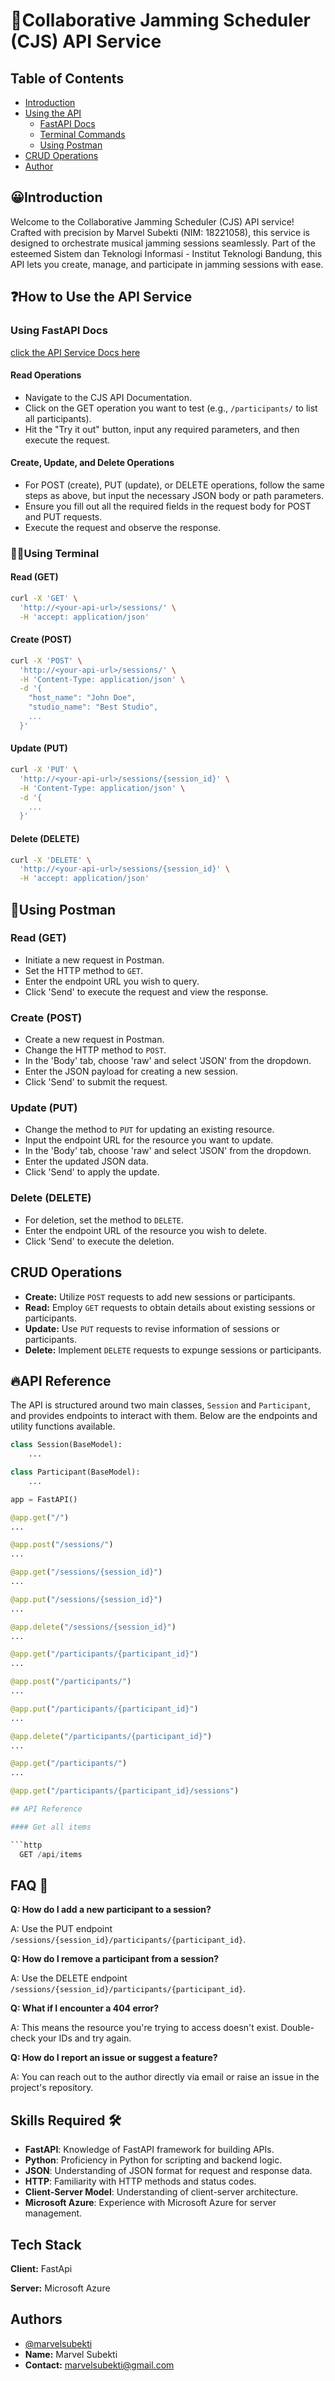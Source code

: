 # 🎵Collaborative Jamming Scheduler (CJS) API Service
## Table of Contents
- [Introduction](#introduction)
- [Using the API](#using-the-api)
  - [FastAPI Docs](#fastapi-docs)
  - [Terminal Commands](#terminal-commands)
  - [Using Postman](#using-postman)
- [CRUD Operations](#crud-operations)
- [Author](#author)

## 😀Introduction

Welcome to the Collaborative Jamming Scheduler (CJS) API service! Crafted with precision by Marvel Subekti (NIM: 18221058), this service is designed to orchestrate musical jamming sessions seamlessly. Part of the esteemed Sistem dan Teknologi Informasi - Institut Teknologi Bandung, this API lets you create, manage, and participate in jamming sessions with ease.



## ❓How to Use the API Service

### Using FastAPI Docs
[click the API Service Docs here](http://tubestst-1-marvel-18221058.hzdnejc5csbscye0.southeastasia.azurecontainer.io/docs#/)

#### Read Operations
- Navigate to the CJS API Documentation.
- Click on the GET operation you want to test (e.g., `/participants/` to list all participants).
- Hit the "Try it out" button, input any required parameters, and then execute the request.

#### Create, Update, and Delete Operations
- For POST (create), PUT (update), or DELETE operations, follow the same steps as above, but input the necessary JSON body or path parameters.
- Ensure you fill out all the required fields in the request body for POST and PUT requests.
- Execute the request and observe the response.

### 👩‍💻Using Terminal

#### Read (GET)
```bash
curl -X 'GET' \
  'http://<your-api-url>/sessions/' \
  -H 'accept: application/json'
```

#### Create (POST)
```bash
curl -X 'POST' \
  'http://<your-api-url>/sessions/' \
  -H 'Content-Type: application/json' \
  -d '{
    "host_name": "John Doe",
    "studio_name": "Best Studio",
    ...
  }'
```
#### Update (PUT)
```bash
curl -X 'PUT' \
  'http://<your-api-url>/sessions/{session_id}' \
  -H 'Content-Type: application/json' \
  -d '{
    ...
  }'
```

#### Delete (DELETE)
```bash
curl -X 'DELETE' \
  'http://<your-api-url>/sessions/{session_id}' \
  -H 'accept: application/json'
```

## 📮Using Postman

### Read (GET)
- Initiate a new request in Postman.
- Set the HTTP method to `GET`.
- Enter the endpoint URL you wish to query.
- Click 'Send' to execute the request and view the response.

### Create (POST)
- Create a new request in Postman.
- Change the HTTP method to `POST`.
- In the 'Body' tab, choose 'raw' and select 'JSON' from the dropdown.
- Enter the JSON payload for creating a new session.
- Click 'Send' to submit the request.

### Update (PUT)
- Change the method to `PUT` for updating an existing resource.
- Input the endpoint URL for the resource you want to update.
- In the 'Body' tab, choose 'raw' and select 'JSON' from the dropdown.
- Enter the updated JSON data.
- Click 'Send' to apply the update.

### Delete (DELETE)
- For deletion, set the method to `DELETE`.
- Enter the endpoint URL of the resource you wish to delete.
- Click 'Send' to execute the deletion.

## CRUD Operations

- **Create:** Utilize `POST` requests to add new sessions or participants.
- **Read:** Employ `GET` requests to obtain details about existing sessions or participants.
- **Update:** Use `PUT` requests to revise information of sessions or participants.
- **Delete:** Implement `DELETE` requests to expunge sessions or participants.


## 🔥API Reference

The API is structured around two main classes, `Session` and `Participant`, and provides endpoints to interact with them. Below are the endpoints and utility functions available.

```python
class Session(BaseModel):
    ...

class Participant(BaseModel):
    ...

app = FastAPI()

@app.get("/")
...

@app.post("/sessions/")
...

@app.get("/sessions/{session_id}")
...

@app.put("/sessions/{session_id}")
...

@app.delete("/sessions/{session_id}")
...

@app.get("/participants/{participant_id}")
...

@app.post("/participants/")
...

@app.put("/participants/{participant_id}")
...

@app.delete("/participants/{participant_id}")
...

@app.get("/participants/")
...

@app.get("/participants/{participant_id}/sessions")

## API Reference

#### Get all items

```http
  GET /api/items
```
## FAQ 🤔

**Q: How do I add a new participant to a session?**

A: Use the PUT endpoint `/sessions/{session_id}/participants/{participant_id}`.

**Q: How do I remove a participant from a session?**

A: Use the DELETE endpoint `/sessions/{session_id}/participants/{participant_id}`.

**Q: What if I encounter a 404 error?**

A: This means the resource you're trying to access doesn't exist. Double-check your IDs and try again.

**Q: How do I report an issue or suggest a feature?**

A: You can reach out to the author directly via email or raise an issue in the project's repository.

## Skills Required 🛠️

- **FastAPI**: Knowledge of FastAPI framework for building APIs.
- **Python**: Proficiency in Python for scripting and backend logic.
- **JSON**: Understanding of JSON format for request and response data.
- **HTTP**: Familiarity with HTTP methods and status codes.
- **Client-Server Model**: Understanding of client-server architecture.
- **Microsoft Azure**: Experience with Microsoft Azure for server management.

## Tech Stack

**Client:** FastApi

**Server:** Microsoft Azure


## Authors

- [@marvelsubekti](https://github.com/M4RV3LS)
- **Name:** Marvel Subekti
- **Contact:** marvelsubekti@gmail.com

